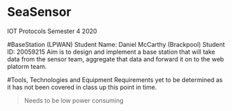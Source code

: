 # SeaSensor
IOT Protocols Semester 4 2020


#BaseStation (LPWAN)
Student Name: Daniel McCarthy (Brackpool) Student ID: 20059215
Aim is to design and implement a base station that will take data from the sensor team, aggregate that data and forward it on to the web platorm team.

#Tools, Technologies and Equipment
Requirements yet to be determined as it has not been covered in class up this point in time.
> Needs to be low power consuming

